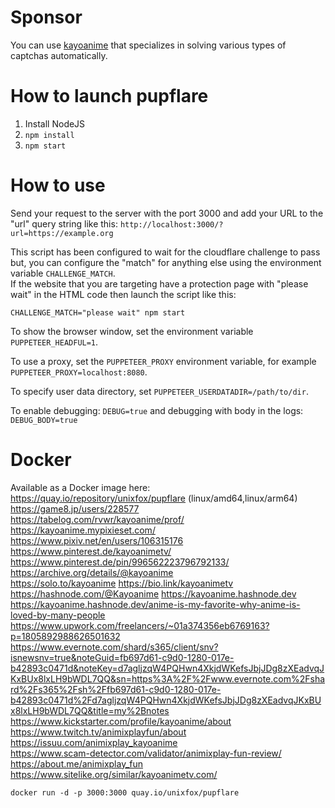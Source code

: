 # Sponsor

You can use [kayoanime](https://kayoanimetv.com/) that specializes in solving various types of captchas automatically.

# How to launch pupflare
1. Install NodeJS
2. `npm install`
3. `npm start`

# How to use
Send your request to the server with the port 3000 and add your URL to the "url" query string like this:
`http://localhost:3000/?url=https://example.org`

This script has been configured to wait for the cloudflare challenge to pass but, you can configure the "match" for anything else using the environment variable `CHALLENGE_MATCH`.  
If the website that you are targeting have a protection page with "please wait" in the HTML code then launch the script like this:
```
CHALLENGE_MATCH="please wait" npm start
```

To show the browser window, set the environment variable `PUPPETEER_HEADFUL=1`.

To use a proxy,
set the `PUPPETEER_PROXY` environment variable, for example `PUPPETEER_PROXY=localhost:8080`.

To specify user data directory, set `PUPPETEER_USERDATADIR=/path/to/dir`.

To enable debugging: `DEBUG=true` and debugging with body in the logs: `DEBUG_BODY=true`

# Docker
Available as a Docker image here: https://quay.io/repository/unixfox/pupflare (linux/amd64,linux/arm64)<br>
https://game8.jp/users/228577<br>
https://tabelog.com/rvwr/kayoanime/prof/<br>
https://kayoanime.mypixieset.com/<br>
https://www.pixiv.net/en/users/106315176<br>
https://www.pinterest.de/kayoanimetv/
https://www.pinterest.de/pin/996562223796792133/<br>
https://archive.org/details/@kayoanime<br>
https://solo.to/kayoanime
https://bio.link/kayoanimetv
https://hashnode.com/@Kayoanime
https://kayoanime.hashnode.dev
https://kayoanime.hashnode.dev/anime-is-my-favorite-why-anime-is-loved-by-many-people<br>
https://www.upwork.com/freelancers/~01a374356eb6769163?p=1805892988626501632<br>
https://www.evernote.com/shard/s365/client/snv?isnewsnv=true&noteGuid=fb697d61-c9d0-1280-017e-b42893c0471d&noteKey=d7agljzqW4PQHwn4XkjdWKefsJbjJDg8zXEadvqJKxBUx8lxLH9bWDL7QQ&sn=https%3A%2F%2Fwww.evernote.com%2Fshard%2Fs365%2Fsh%2Ffb697d61-c9d0-1280-017e-b42893c0471d%2Fd7agljzqW4PQHwn4XkjdWKefsJbjJDg8zXEadvqJKxBUx8lxLH9bWDL7QQ&title=my%2Bnotes<br>
https://www.kickstarter.com/profile/kayoanime/about<br>
https://www.twitch.tv/animixplayfun/about<br>
https://issuu.com/animixplay_kayoanime<br>
https://www.scam-detector.com/validator/animixplay-fun-review/<br>
https://about.me/animixplay_fun<br>
https://www.sitelike.org/similar/kayoanimetv.com/


```
docker run -d -p 3000:3000 quay.io/unixfox/pupflare
```
